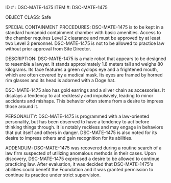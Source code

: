 ID # : DSC-MATE-1475
ITEM #: DSC-MATE-1475

OBJECT CLASS: Safe

SPECIAL CONTAINMENT PROCEDURES: DSC-MATE-1475 is to be kept in a standard humanoid containment chamber with basic amenities. Access to the chamber requires Level 2 clearance and must be approved by at least two Level 3 personnel. DSC-MATE-1475 is not to be allowed to practice law without prior approval from Site Director.

DESCRIPTION: DSC-MATE-1475 is a male robot that appears to be designed to resemble a lawyer. It stands approximately 1.8 meters tall and weighs 80 kilograms. Its face features a green cyclops eye and a frightened mouth, which are often covered by a medical mask. Its eyes are framed by horned rim glasses and its head is adorned with a Doge hat.

DSC-MATE-1475 also has gold earrings and a silver chain as accessories. It displays a tendency to act recklessly and impulsively, leading to minor accidents and mishaps. This behavior often stems from a desire to impress those around it.

PERSONALITY: DSC-MATE-1475 is programmed with a law-oriented personality, but has been observed to have a tendency to act before thinking things through. It is notably reckless and may engage in behaviors that put itself and others in danger. DSC-MATE-1475 is also noted for its desire to impress others and gain recognition for its abilities.

ADDENDUM: DSC-MATE-1475 was recovered during a routine search of a law firm suspected of utilizing anomalous methods in their cases. Upon discovery, DSC-MATE-1475 expressed a desire to be allowed to continue practicing law. After evaluation, it was decided that DSC-MATE-1475's abilities could benefit the Foundation and it was granted permission to continue its practice under strict supervision.